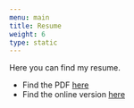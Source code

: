 ```yaml
---
menu: main
title: Resume
weight: 6
type: static
---
```


Here you can find my resume.

* Find the PDF [here](/assets/resume/Hannes_Koerber_Resume.pdf)
* Find the online version [here](/assets/resume-html/index.html)
